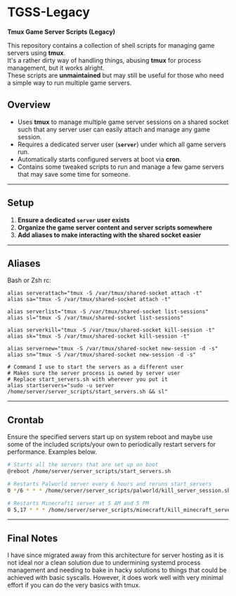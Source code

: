 # **TGSS-Legacy**
**Tmux Game Server Scripts (Legacy)**  

This repository contains a collection of shell scripts for managing game servers using **tmux**.  
It's a rather dirty way of handling things, abusing **tmux** for process management, but it works alright.  
These scripts are **unmaintained** but may still be useful for those who need a simple way to run multiple game servers.  

## **Overview**
- Uses **tmux** to manage multiple game server sessions on a shared socket such that any server user can easily attach and manage any game session.
- Requires a dedicated server user (**`server`**) under which all game servers run.  
- Automatically starts configured servers at boot via **cron**.
- Contains some tweaked scripts to run and manage a few game servers that may save some time for someone.

---

## **Setup**
1. **Ensure a dedicated `server` user exists**
2. **Organize the game server content and server scripts somewhere**
3. **Add aliases to make interacting with the shared socket easier**

---

## **Aliases**
Bash or Zsh rc:
```
alias serverattach="tmux -S /var/tmux/shared-socket attach -t"
alias sa="tmux -S /var/tmux/shared-socket attach -t"

alias serverlist="tmux -S /var/tmux/shared-socket list-sessions"
alias sl="tmux -S /var/tmux/shared-socket list-sessions"

alias serverkill="tmux -S /var/tmux/shared-socket kill-session -t"
alias sk="tmux -S /var/tmux/shared-socket kill-session -t"

alias servernew="tmux -S /var/tmux/shared-socket new-session -d -s"
alias sn="tmux -S /var/tmux/shared-socket new-session -d -s"

# Command I use to start the servers as a different user
# Makes sure the server process is owned by server user
# Replace start_servers.sh with wherever you put it
alias startservers="sudo -u server /home/server/server_scripts/start_servers.sh && sl"
```
---

## **Crontab**
Ensure the specified servers start up on system reboot and maybe use some of the included scripts/your own to periodically restart servers for performance. Examples below.
```sh
# Starts all the servers that are set up on boot
@reboot /home/server/server_scripts/start_servers.sh 

# Restarts Palworld server every 6 hours and reruns start_servers
0 */6 * * * /home/server/server_scripts/palworld/kill_server_session.sh && /home/server/server_scripts/start_servers.sh 

# Restarts Minecraft1 server at 5 AM and 5 PM
0 5,17 * * * /home/server/server_scripts/minecraft/kill_minecraft_server_1.sh >> /home/server/server_scripts/start_servers.log 2>&1 && /home/server/server_scripts/start_servers.sh
```
---

## **Final Notes**
I have since migrated away from this architecture for server hosting as it is not ideal nor a clean solution due to undermining systemd process management and needing to bake in hacky solutions to things that could be achieved with basic syscalls. However, it does work well with very minimal effort if you can do the very basics with tmux.
